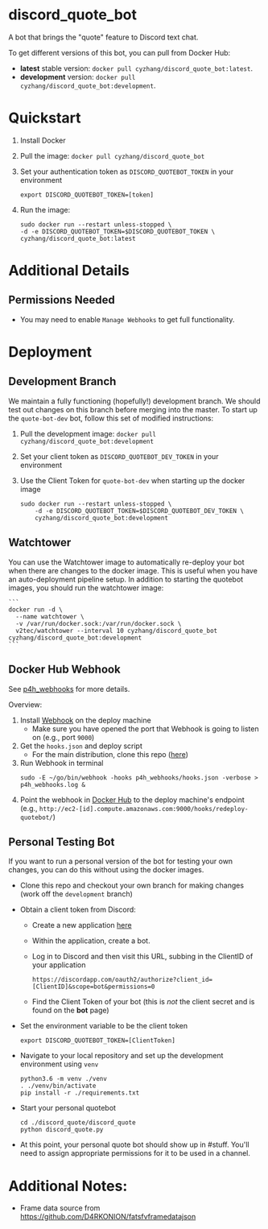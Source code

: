 # discord_quote_bot
A bot that brings the "quote" feature to Discord text chat.

To get different versions of this bot, you can pull from Docker Hub:
- **latest** stable version: `docker pull cyzhang/discord_quote_bot:latest`.
- **development** version: `docker pull cyzhang/discord_quote_bot:development`.

# Quickstart

1. Install Docker
2. Pull the image: `docker pull cyzhang/discord_quote_bot`
3. Set your authentication token as `DISCORD_QUOTEBOT_TOKEN` in your environment 

    ```
    export DISCORD_QUOTEBOT_TOKEN=[token]
    ```

4. Run the image: 

    ```
    sudo docker run --restart unless-stopped \
    -d -e DISCORD_QUOTEBOT_TOKEN=$DISCORD_QUOTEBOT_TOKEN \
    cyzhang/discord_quote_bot:latest 
    ```

# Additional Details

## Permissions Needed

- You may need to enable `Manage Webhooks` to get full functionality.


# Deployment

## Development Branch

We maintain a fully functioning (hopefully!) development branch. We should test out changes on this branch before merging into the master. To start up the `quote-bot-dev` bot, follow this set of modified instructions:  

1. Pull the development image: `docker pull cyzhang/discord_quote_bot:development`
2. Set your client token as `DISCORD_QUOTEBOT_DEV_TOKEN` in your environment
3. Use the Client Token for `quote-bot-dev` when starting up the docker image  

    ```
    sudo docker run --restart unless-stopped \
        -d -e DISCORD_QUOTEBOT_TOKEN=$DISCORD_QUOTEBOT_DEV_TOKEN \
        cyzhang/discord_quote_bot:development 
    ```

## Watchtower

You can use the Watchtower image to automatically re-deploy your bot when there are changes to the docker image. This is useful when you have an auto-deployment pipeline setup. In addition to starting the quotebot images, you should run the watchtower image:

    ```
    docker run -d \
      --name watchtower \
      -v /var/run/docker.sock:/var/run/docker.sock \
      v2tec/watchtower --interval 10 cyzhang/discord_quote_bot cyzhang/discord_quote_bot:development
    ```

## Docker Hub Webhook

See [p4h_webhooks](https://github.com/zhangchuck/p4h_webhooks) for more details.

Overview:

1. Install [Webhook](https://github.com/adnanh/webhook) on the deploy machine
    - Make sure you have opened the port that Webhook is going to listen on (e.g., port `9000`)
2. Get the `hooks.json` and deploy script
    - For the main distribution, clone this repo ([here](https://github.com/zhangchuck/p4h_webhooks))
3. Run Webhook in terminal
    ```
    sudo -E ~/go/bin/webhook -hooks p4h_webhooks/hooks.json -verbose > p4h_webhooks.log &
    ```
4. Point the webhook in [Docker Hub](https://cloud.docker.com/repository/docker/cyzhang/discord_quote_bot/webhooks) to the deploy machine's endpoint (e.g., `http://ec2-[id].compute.amazonaws.com:9000/hooks/redeploy-quotebot/`)

## Personal Testing Bot
If you want to run a personal version of the bot for testing your own changes, you can do this without using the docker images.

- Clone this repo and checkout your own branch for making changes (work off the `development` branch)
- Obtain a client token from Discord:
    - Create a new application [here](https://discordapp.com/developers/applications/)
    - Within the application, create a bot.
    - Log in to Discord and then visit this URL, subbing in the ClientID of your application     
    
        ```
        https://discordapp.com/oauth2/authorize?client_id=[ClientID]&scope=bot&permissions=0
        ```
        
    - Find the Client Token of your bot (this is *not* the client secret and is found on the **bot** page)
- Set the environment variable to be the client token   

    ```
    export DISCORD_QUOTEBOT_TOKEN=[ClientToken]
    ```
    
- Navigate to your local repository and set up the development environment using `venv`
    
    ```
    python3.6 -m venv ./venv
    . ./venv/bin/activate
    pip install -r ./requirements.txt
    ```
    
- Start your personal quotebot
    
    ```
    cd ./discord_quote/discord_quote
    python discord_quote.py
    ```
    
- At this point, your personal quote bot should show up in #stuff. You'll need to assign appropriate permissions for it to be used in a channel.
    
    
# Additional Notes:

- Frame data source from https://github.com/D4RKONION/fatsfvframedatajson
